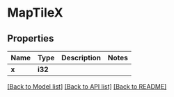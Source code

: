 # MapTileX

## Properties

Name | Type | Description | Notes
------------ | ------------- | ------------- | -------------
**x** | **i32** |  | 

[[Back to Model list]](../README.md#documentation-for-models) [[Back to API list]](../README.md#documentation-for-api-endpoints) [[Back to README]](../README.md)


